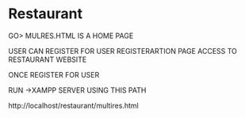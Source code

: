 # Restaurant



GO> MULRES.HTML IS A HOME PAGE 


USER CAN REGISTER FOR USER REGISTERARTION PAGE ACCESS TO RESTAURANT WEBSITE

ONCE REGISTER FOR USER

RUN ->XAMPP SERVER USING THIS PATH

http://localhost/restaurant/multires.html


